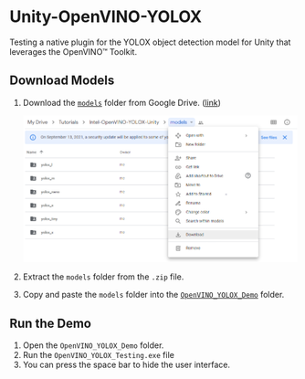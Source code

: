 # Unity-OpenVINO-YOLOX
Testing a native plugin for the YOLOX object detection model for Unity that leverages the OpenVINO™ Toolkit.




## Download Models

1. Download the [`models`](https://drive.google.com/drive/folders/19Pzuo_Hsr0eQDs8COxKjMrosoVyw2WWW?usp=sharing) folder from Google Drive. ([link](https://drive.google.com/drive/folders/19Pzuo_Hsr0eQDs8COxKjMrosoVyw2WWW?usp=sharing))

   ![google-drive-download-models-folder](https://raw.githubusercontent.com/cj-mills/Unity-OpenVINO-YOLOX/main/images/google-drive-download-models-folder.png)

2. Extract the `models` folder from the `.zip` file.

3. Copy and paste the `models` folder into the [`OpenVINO_YOLOX_Demo`](https://github.com/cj-mills/Unity-OpenVINO-YOLOX/tree/main/OpenVINO_YOLOX_Demo) folder.



## Run the Demo

1. Open the `OpenVINO_YOLOX_Demo` folder.
2. Run the `OpenVINO_YOLOX_Testing.exe` file
3. You can press the space bar to hide the user interface.
